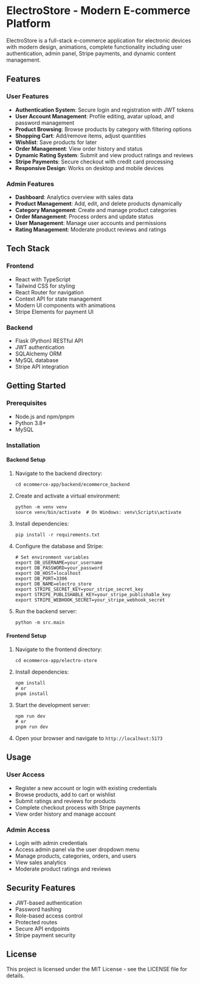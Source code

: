 # ElectroStore - Modern E-commerce Platform

ElectroStore is a full-stack e-commerce application for electronic devices with modern design, animations, complete functionality including user authentication, admin panel, Stripe payments, and dynamic content management.

## Features

### User Features
- **Authentication System**: Secure login and registration with JWT tokens
- **User Account Management**: Profile editing, avatar upload, and password management
- **Product Browsing**: Browse products by category with filtering options
- **Shopping Cart**: Add/remove items, adjust quantities
- **Wishlist**: Save products for later
- **Order Management**: View order history and status
- **Dynamic Rating System**: Submit and view product ratings and reviews
- **Stripe Payments**: Secure checkout with credit card processing
- **Responsive Design**: Works on desktop and mobile devices

### Admin Features
- **Dashboard**: Analytics overview with sales data
- **Product Management**: Add, edit, and delete products dynamically
- **Category Management**: Create and manage product categories
- **Order Management**: Process orders and update status
- **User Management**: Manage user accounts and permissions
- **Rating Management**: Moderate product reviews and ratings

## Tech Stack

### Frontend
- React with TypeScript
- Tailwind CSS for styling
- React Router for navigation
- Context API for state management
- Modern UI components with animations
- Stripe Elements for payment UI

### Backend
- Flask (Python) RESTful API
- JWT authentication
- SQLAlchemy ORM
- MySQL database
- Stripe API integration

## Getting Started

### Prerequisites
- Node.js and npm/pnpm
- Python 3.8+
- MySQL

### Installation

#### Backend Setup
1. Navigate to the backend directory:
   ```
   cd ecommerce-app/backend/ecommerce_backend
   ```

2. Create and activate a virtual environment:
   ```
   python -m venv venv
   source venv/bin/activate  # On Windows: venv\Scripts\activate
   ```

3. Install dependencies:
   ```
   pip install -r requirements.txt
   ```

4. Configure the database and Stripe:
   ```
   # Set environment variables
   export DB_USERNAME=your_username
   export DB_PASSWORD=your_password
   export DB_HOST=localhost
   export DB_PORT=3306
   export DB_NAME=electro_store
   export STRIPE_SECRET_KEY=your_stripe_secret_key
   export STRIPE_PUBLISHABLE_KEY=your_stripe_publishable_key
   export STRIPE_WEBHOOK_SECRET=your_stripe_webhook_secret
   ```

5. Run the backend server:
   ```
   python -m src.main
   ```

#### Frontend Setup
1. Navigate to the frontend directory:
   ```
   cd ecommerce-app/electro-store
   ```

2. Install dependencies:
   ```
   npm install
   # or
   pnpm install
   ```

3. Start the development server:
   ```
   npm run dev
   # or
   pnpm run dev
   ```

4. Open your browser and navigate to `http://localhost:5173`

## Usage

### User Access
- Register a new account or login with existing credentials
- Browse products, add to cart or wishlist
- Submit ratings and reviews for products
- Complete checkout process with Stripe payments
- View order history and manage account

### Admin Access
- Login with admin credentials
- Access admin panel via the user dropdown menu
- Manage products, categories, orders, and users
- View sales analytics
- Moderate product ratings and reviews

## Security Features
- JWT-based authentication
- Password hashing
- Role-based access control
- Protected routes
- Secure API endpoints
- Stripe payment security

## License
This project is licensed under the MIT License - see the LICENSE file for details.
